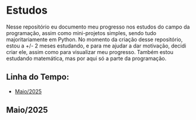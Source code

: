 # Estudos
Nesse repositório eu documento meu progresso nos estudos do campo da programação, assim como mini-projetos simples, sendo tudo majoritariamente em Python. No momento da criação desse repositório, estou a +/- 2 meses estudando, e para me ajudar a dar motivação, decidi criar ele, assim como para visualizar meu progresso. Também estou estudando matemática, mas por aqui só a parte da programação.


## Linha do Tempo:

- [Maio/2025](https://github.com/pedrosant37/estudos/blob/main/README.md#maio2025)


## Maio/2025
